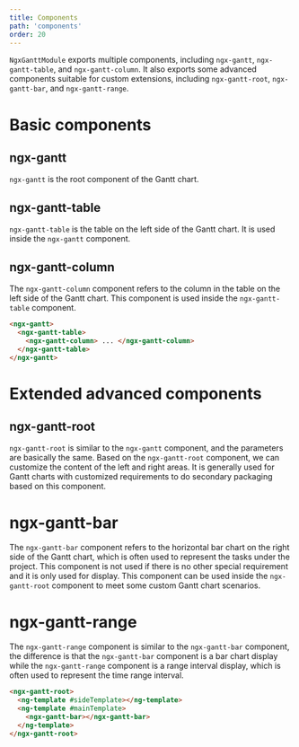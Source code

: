 ```yaml
---
title: Components
path: 'components'
order: 20
---
```


`NgxGanttModule` exports multiple components, including `ngx-gantt`, `ngx-gantt-table`, and `ngx-gantt-column`. It also exports some advanced components suitable for custom extensions, including `ngx-gantt-root`, `ngx-gantt-bar`, and `ngx-gantt-range`.

# Basic components

## ngx-gantt

`ngx-gantt` is the root component of the Gantt chart.

## ngx-gantt-table

`ngx-gantt-table` is the table on the left side of the Gantt chart. It is used inside the `ngx-gantt` component.

## ngx-gantt-column

The `ngx-gantt-column` component refers to the column in the table on the left side of the Gantt chart. This component is used inside the `ngx-gantt-table` component.

```html
<ngx-gantt>
  <ngx-gantt-table>
    <ngx-gantt-column> ... </ngx-gantt-column>
  </ngx-gantt-table>
</ngx-gantt>
```

# Extended advanced components

## ngx-gantt-root

`ngx-gantt-root` is similar to the `ngx-gantt` component, and the parameters are basically the same. Based on the `ngx-gantt-root` component, we can customize the content of the left and right areas. It is generally used for Gantt charts with customized requirements to do secondary packaging based on this component.

# ngx-gantt-bar

The `ngx-gantt-bar` component refers to the horizontal bar chart on the right side of the Gantt chart, which is often used to represent the tasks under the project. This component is not used if there is no other special requirement and it is only used for display. This component can be used inside the `ngx-gantt-root` component to meet some custom Gantt chart scenarios.

# ngx-gantt-range

The `ngx-gantt-range` component is similar to the `ngx-gantt-bar` component, the difference is that the `ngx-gantt-bar` component is a bar chart display while the `ngx-gantt-range` component is a range interval display, which is often used to represent the time range interval.

```html
<ngx-gantt-root>
  <ng-template #sideTemplate></ng-template>
  <ng-template #mainTemplate>
    <ngx-gantt-bar></ngx-gantt-bar>
  </ng-template>
</ngx-gantt-root>
```
